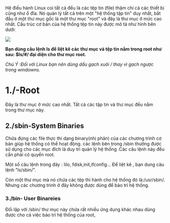 Hệ điều hành Linux coi tất cả đều là các tệp tin (file) thậm chí cả các thiết bị cũng như ổ đĩa. Nó quản lý tất cả trên một "hệ thống tập tin" duy nhất, bắt đầu ở một thư mục gốc là một thư mục "root" và đây là thư mục ở mức cao nhất. Cấu trúc cơ bản của hệ thống tệp tin này được mô tả như hình bên dưới:

<img src="https://imgur.com/YZxCIS5">

**Bạn dùng câu lệnh ls để liệt kê các thư mục và tệp tin nằm trong root như sau: $ls/#/ đại diện cho thư mục root.**

*Chú Ý :Đối với Linux bạn nên dùng dấu gạch xuôi / thay vì gạch ngược trong windowns.*

# 1./-Root

Đây là thư mục ở mức cao nhất. Tất cả các tập tin và thư mục đều nằm trong thư mục này.

## 2./sbin-System Binaries

 Chứa đựng các file thực thi dạng binary(nhị phân) của các chương trình cơ bản giúp hệ thống có thể hoạt động. các lệnh bên trong /sbin thường được sử dụng cho các mục đích là duy trì quản lý hệ thống .Các câu lệnh này đều cần phải có quyền root.
 
 Một số câu lệnh trong đây : lilo, fdisk,init,ifconfig... Để liệt kê , bạn dung câu lệnh "ls/sbin/".
 
 Còn một thư mục mà nó chứa các tệp thi hành cho hệ thống đó là:/usr/sbin/. Nhưng các chương trình ở đây không được dùng để bảo trì hệ thống.
 
 ### 3./bin- User Binareies
 
 Đối lập với /sbin/ thư mục này chứa rất nhiều ứng dụng khác nhau dùng được cho cả việc bảo trì hệ thống của root,
